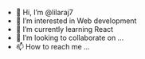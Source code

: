 - 👋 Hi, I’m @lilaraj7
- 👀 I’m interested in Web development
- 🌱 I’m currently learning React
- 💞️ I’m looking to collaborate on ...
- 📫 How to reach me ...

<!---
lilaraj7/lilaraj7 is a ✨ special ✨ repository because its `README.md` (this file) appears on your GitHub profile.
You can click the Preview link to take a look at your changes.
--->
